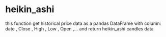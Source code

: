 # heikin_ashi
this function get historical price data as a pandas DataFrame with column: date , Close , High , Low , Open ,...
and return heikin_ashi candles data
